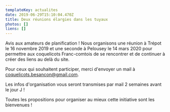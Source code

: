 ```yaml
---
templateKey: actualites
date: 2019-06-29T15:10:04.470Z
title: Deux réunions élargies dans les tuyaux
photos: []
liens: []
---
```

Avis aux amateurs de planification ! Nous organisons une réunion à Trépot le 16 novembre 2019 et une seconde à Pelousey le 14 mars 2020 pour permettre aux coquelicots Franc-comtois de se rencontrer et de continuer à créer des liens au delà du site.

 Pour ceux qui souhaitent participer, merci d'envoyer un mail à [coquelicots.besancon@gmail.com](mailto:coquelicots.besancon@gmail.com). 

Les infos d'organisation vous seront transmises par mail 2 semaines avant le jour J !

Toutes les propositions pour organiser au mieux cette initiative sont les bienvenues !
